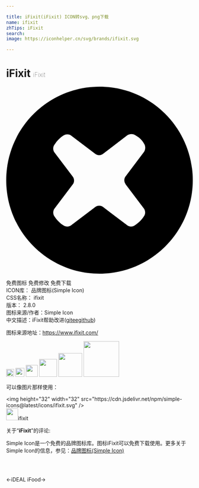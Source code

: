 ```yaml
---

title: iFixit(iFixit) ICON转svg、png下载
name: ifixit
zhTips: iFixit
search: 
image: https://iconhelper.cn/svg/brands/ifixit.svg

---
```


# iFixit  <small style="font-size: 60%;font-weight: 100">iFixit</small>

<div id="svg" class="svg-wrap">
<svg role="img" viewBox="0 0 24 24" xmlns="http://www.w3.org/2000/svg"><title>iFixit icon</title><path d="M15.345 12.506l2.37 3.131c.198.261.211.69.025.961l-.119.177c-.181.27-.55.645-.814.831l-.285.201c-.266.195-.697.195-.956-.016l-3.135-2.369c-.255-.195-.681-.195-.94 0l-3.136 2.369c-.258.211-.689.211-.956.03l-.207-.135c-.27-.181-.641-.556-.825-.81l-.181-.256c-.186-.27-.18-.689.018-.96l2.377-3.149c.195-.256.195-.675 0-.945L6.197 8.43c-.194-.263-.203-.69-.013-.957l.2-.285c.187-.264.56-.629.828-.814l.175-.119c.27-.196.703-.182.961.014l3.135 2.37c.26.195.684.195.942 0l3.135-2.385c.258-.195.698-.226.979-.061l.33.195c.28.165.639.524.795.81l.12.21c.154.285.123.721-.075.99l-2.37 3.135c-.194.255-.194.676 0 .945l.006.028zM12 0C5.37 0 0 5.373 0 12s5.37 12 12 12c6.627 0 12-5.373 12-12S18.627 0 12 0z"/></svg>
</div>
<detail full-name='ifixit'></detail>

<div class="detail-page">
<p>
<span><span class="badge-success badge">免费图标</span> <span class="badge-success badge">免费修改</span>  <span class="badge-success badge">免费下载</span> </span>
<br/>
<span>
ICON库：
<span class="badge-secondary badge">品牌图标(Simple Icon)</span> 
</span>
<br/>
<span>
CSS名称：
<span class="badge-secondary badge">ifixit</span> 
</span>

<br/>
<span>
版本：
<span class="badge-secondary badge">2.8.0</span> 
</span>
<br/>
<span>图标来源/作者：<span class="badge-light badge">Simple Icon</span></span> 
<br/>
<span class="zh-detail">中文描述：<span class="badge-primary badge">iFixit</span><span class="help-link"><span>帮助改进</span>(<a href="https://gitee.com/liuwave/icon-helper/edit/master/json/brands/ifixit.json" target="_blank" rel="noopener noreferrer">gitee</a><a href="https://github.com/liuwave/icon-helper/edit/master/json/brands/ifixit.json" target="_blank" rel="noopener noreferrer">github</a></span>)</span><br/>
</p>
</div><div class="description description alert alert-light"><p>图标来源地址：<a href="https://www.ifixit.com/" target="_blank" rel="noopener noreferrer">https://www.ifixit.com/</a></p></div>
<div class="alert alert-dark">
<img height="21" width="21" src="https://cdn.jsdelivr.net/npm/simple-icons@latest/icons/ifixit.svg" />
<img height="24" width="24" src="https://cdn.jsdelivr.net/npm/simple-icons@latest/icons/ifixit.svg" />
<img height="32" width="32" src="https://cdn.jsdelivr.net/npm/simple-icons@latest/icons/ifixit.svg" />
<img height="48" width="48" src="https://cdn.jsdelivr.net/npm/simple-icons@latest/icons/ifixit.svg" />
<img height="64" width="64" src="https://cdn.jsdelivr.net/npm/simple-icons@latest/icons/ifixit.svg" />
<img height="96" width="96" src="https://cdn.jsdelivr.net/npm/simple-icons@latest/icons/ifixit.svg" />

</div>
<div>
  <p>可以像图片那样使用：    
  </p>
  <div class="alert alert-primary" style="font-size: 14px">
    &lt;img height="32" width="32" src="https://cdn.jsdelivr.net/npm/simple-icons@latest/icons/ifixit.svg" /&gt;
    <copy-btn content='<img height="32" width="32" src="https://cdn.jsdelivr.net/npm/simple-icons@latest/icons/ifixit.svg" />'></copy-btn>
  </div>
  <div class="alert alert-secondary">
    <img height="32" width="32" src="https://cdn.jsdelivr.net/npm/simple-icons@latest/icons/ifixit.svg" />ifixit
    <copy-btn content="ifixit" btn-title="复制图标名称"></copy-btn>
  </div>
</div>
<div class="icon-detail__container">
<p>关于“<b>iFixit</b>”的评论:</p>
</div>
<Vssue title="关于“iFixit”的评论" />
<div><p>Simple Icon是一个免费的品牌图标库。图标iFixit可以免费下载使用。更多关于  Simple Icon的信息，参见：<a target="_blank" href="https://iconhelper.cn/brands.html">品牌图标(Simple Icon)</a>
</p></div>


<div style="padding:2rem 0 " class="page-nav"><p class="inner"><span class="prev">←<router-link to="/icon/ideal.html">iDEAL</router-link></span> <span class="next"><router-link to="/icon/ifood.html">iFood</router-link>→</span></p></div>
